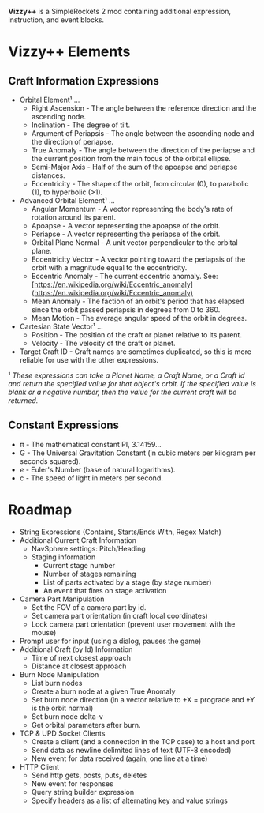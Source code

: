 **Vizzy++** is a SimpleRockets 2 mod containing additional expression, instruction, and event blocks.

# Vizzy++ Elements

## Craft Information Expressions

* Orbital Element¹ ...
    * Right Ascension - The angle between the reference direction and the ascending node.
    * Inclination - The degree of tilt.
    * Argument of Periapsis - The angle between the ascending node and the direction of periapse.
    * True Anomaly - The angle between the direction of the periapse and the current position from the main focus of the orbital ellipse.
    * Semi-Major Axis - Half of the sum of the apoapse and periapse distances.
    * Eccentricity - The shape of the orbit, from circular (0), to parabolic (1), to hyperbolic (>1).
* Advanced Orbital Element¹ ...
    * Angular Momentum - A vector representing the body's rate of rotation around its parent.
    * Apoapse - A vector representing the apoapse of the orbit.
    * Periapse - A vector representing the periapse of the orbit.
    * Orbital Plane Normal - A unit vector perpendicular to the orbital plane.
    * Eccentricity Vector - A vector pointing toward the periapsis of the orbit with a magnitude equal to the eccentricity.
    * Eccentric Anomaly - The current eccentric anomaly. See: [https://en.wikipedia.org/wiki/Eccentric_anomaly](https://en.wikipedia.org/wiki/Eccentric_anomaly)
    * Mean Anomaly - The faction of an orbit's period that has elapsed since the orbit passed periapsis in degrees from 0 to 360.
    * Mean Motion - The average angular speed of the orbit in degrees.
* Cartesian State Vector¹ ...
    * Position - The position of the craft or planet relative to its parent.
    * Velocity - The velocity of the craft or planet.
* Target Craft ID - Craft names are sometimes duplicated, so this is more reliable for use with the other expressions.

¹ _These expressions can take a Planet Name, a Craft Name, or a Craft Id and return the specified value for that object's orbit. If the specified value is blank or a negative number, then the value for the current craft will be returned._

## Constant Expressions

* π - The mathematical constant PI, 3.14159...
* G - The Universal Gravitation Constant (in cubic meters per kilogram per seconds squared).
* _e_ - Euler's Number (base of natural logarithms).
* c - The speed of light in meters per second.

# Roadmap

 * String Expressions (Contains, Starts/Ends With, Regex Match)
 * Additional Current Craft Information
     * NavSphere settings: Pitch/Heading
     * Staging information
         * Current stage number
         * Number of stages remaining
         * List of parts activated by a stage (by stage number)
         * An event that fires on stage activation
 * Camera Part Manipulation
     * Set the FOV of a camera part by id.
     * Set camera part orientation (in craft local coordinates)
     * Lock camera part orientation (prevent user movement with the mouse)
 * Prompt user for input (using a dialog, pauses the game)
 * Additional Craft (by Id) Information
     * Time of next closest approach
     * Distance at closest approach
 * Burn Node Manipulation
     * List burn nodes
     * Create a burn node at a given True Anomaly
     * Set burn node direction (in a vector relative to +X = prograde and +Y is the orbit normal)
     * Set burn node delta-v
     * Get orbital parameters after burn.
 * TCP & UPD Socket Clients
     * Create a client (and a connection in the TCP case) to a host and port
     * Send data as newline delimited lines of text (UTF-8 encoded)
     * New event for data received (again, one line at a time)
 * HTTP Client
     * Send http gets, posts, puts, deletes
     * New event for responses
     * Query string builder expression
     * Specify headers as a list of alternating key and value strings
     

